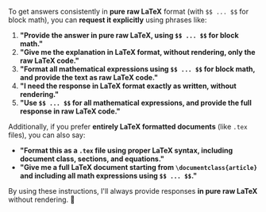 To get answers consistently in **pure raw LaTeX** format (with `$$ ... $$` for block math), you can **request it explicitly** using phrases like:

1. **"Provide the answer in pure raw LaTeX, using `$$ ... $$` for block math."**
2. **"Give me the explanation in LaTeX format, without rendering, only the raw LaTeX code."**
3. **"Format all mathematical expressions using `$$ ... $$` for block math, and provide the text as raw LaTeX code."**
4. **"I need the response in LaTeX format exactly as written, without rendering."**
5. **"Use `$$ ... $$` for all mathematical expressions, and provide the full response in raw LaTeX code."**

Additionally, if you prefer **entirely LaTeX formatted documents** (like `.tex` files), you can also say:

- **"Format this as a `.tex` file using proper LaTeX syntax, including document class, sections, and equations."**
- **"Give me a full LaTeX document starting from `\documentclass{article}` and including all math expressions using `$$ ... $$`."**

By using these instructions, I'll always provide responses **in pure raw LaTeX** without rendering. 🚀
